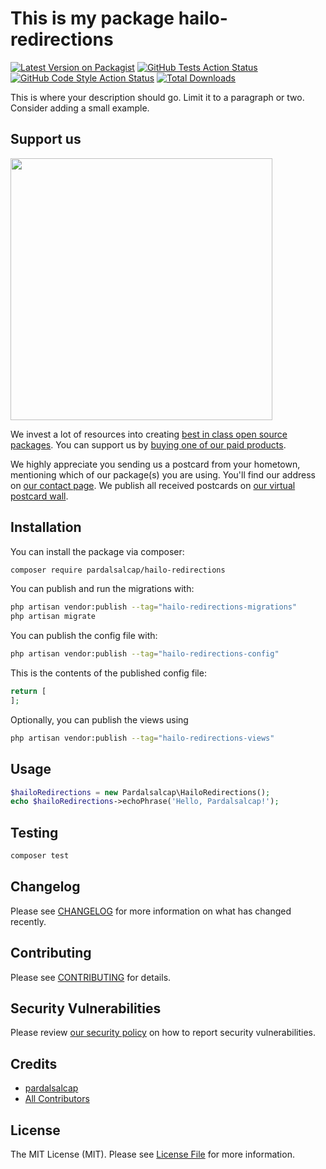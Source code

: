 # This is my package hailo-redirections

[![Latest Version on Packagist](https://img.shields.io/packagist/v/pardalsalcap/hailo-redirections.svg?style=flat-square)](https://packagist.org/packages/pardalsalcap/hailo-redirections)
[![GitHub Tests Action Status](https://img.shields.io/github/actions/workflow/status/pardalsalcap/hailo-redirections/run-tests.yml?branch=main&label=tests&style=flat-square)](https://github.com/pardalsalcap/hailo-redirections/actions?query=workflow%3Arun-tests+branch%3Amain)
[![GitHub Code Style Action Status](https://img.shields.io/github/actions/workflow/status/pardalsalcap/hailo-redirections/fix-php-code-style-issues.yml?branch=main&label=code%20style&style=flat-square)](https://github.com/pardalsalcap/hailo-redirections/actions?query=workflow%3A"Fix+PHP+code+style+issues"+branch%3Amain)
[![Total Downloads](https://img.shields.io/packagist/dt/pardalsalcap/hailo-redirections.svg?style=flat-square)](https://packagist.org/packages/pardalsalcap/hailo-redirections)

This is where your description should go. Limit it to a paragraph or two. Consider adding a small example.

## Support us

[<img src="https://github-ads.s3.eu-central-1.amazonaws.com/hailo-redirections.jpg?t=1" width="419px" />](https://spatie.be/github-ad-click/hailo-redirections)

We invest a lot of resources into creating [best in class open source packages](https://spatie.be/open-source). You can support us by [buying one of our paid products](https://spatie.be/open-source/support-us).

We highly appreciate you sending us a postcard from your hometown, mentioning which of our package(s) you are using. You'll find our address on [our contact page](https://spatie.be/about-us). We publish all received postcards on [our virtual postcard wall](https://spatie.be/open-source/postcards).

## Installation

You can install the package via composer:

```bash
composer require pardalsalcap/hailo-redirections
```

You can publish and run the migrations with:

```bash
php artisan vendor:publish --tag="hailo-redirections-migrations"
php artisan migrate
```

You can publish the config file with:

```bash
php artisan vendor:publish --tag="hailo-redirections-config"
```

This is the contents of the published config file:

```php
return [
];
```

Optionally, you can publish the views using

```bash
php artisan vendor:publish --tag="hailo-redirections-views"
```

## Usage

```php
$hailoRedirections = new Pardalsalcap\HailoRedirections();
echo $hailoRedirections->echoPhrase('Hello, Pardalsalcap!');
```

## Testing

```bash
composer test
```

## Changelog

Please see [CHANGELOG](CHANGELOG.md) for more information on what has changed recently.

## Contributing

Please see [CONTRIBUTING](CONTRIBUTING.md) for details.

## Security Vulnerabilities

Please review [our security policy](../../security/policy) on how to report security vulnerabilities.

## Credits

- [pardalsalcap](https://github.com/pardalsalcap)
- [All Contributors](../../contributors)

## License

The MIT License (MIT). Please see [License File](LICENSE.md) for more information.
